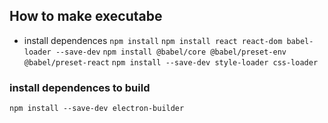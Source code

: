 ## How to make executabe
* install dependences
`` npm install ``
``` npm install react react-dom babel-loader --save-dev ```
``` npm install @babel/core @babel/preset-env @babel/preset-react ```
``` npm install --save-dev style-loader css-loader ```


### install dependences to build
``` npm install --save-dev electron-builder ```
